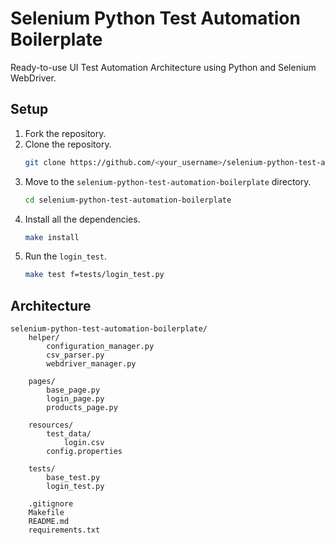 # Selenium Python Test Automation Boilerplate

Ready-to-use UI Test Automation Architecture using Python and Selenium WebDriver.

## Setup

1. Fork the repository.
2. Clone the repository.
    ```bash
    git clone https://github.com/<your_username>/selenium-python-test-automation-boilerplate.git
    ```
3. Move to the `selenium-python-test-automation-boilerplate` directory.
    ```bash
    cd selenium-python-test-automation-boilerplate
    ```
4. Install all the dependencies.
    ```bash
    make install
    ```
5. Run the `login_test`.
    ```bash
    make test f=tests/login_test.py
    ```

## Architecture

```
selenium-python-test-automation-boilerplate/
    helper/
        configuration_manager.py
        csv_parser.py
        webdriver_manager.py
        
    pages/
        base_page.py
        login_page.py
        products_page.py
        
    resources/
        test_data/
            login.csv
        config.properties
        
    tests/
        base_test.py
        login_test.py
        
    .gitignore
    Makefile
    README.md
    requirements.txt
```
